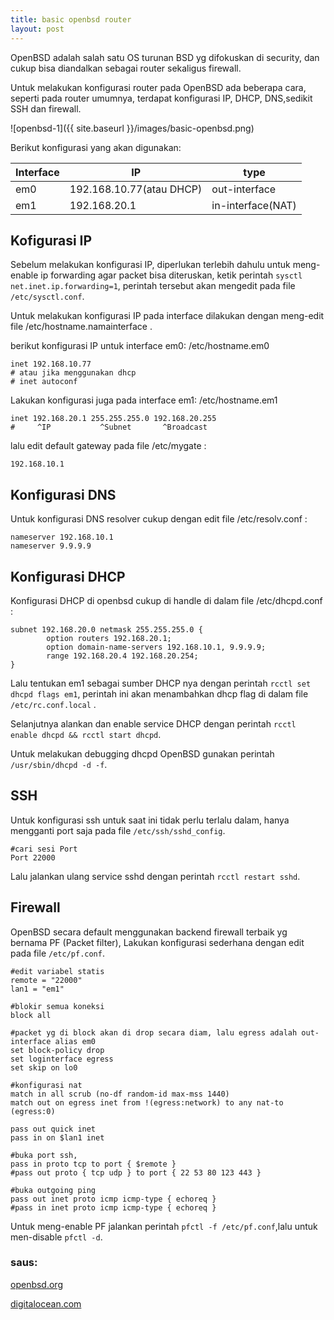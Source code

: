```yaml
---
title: basic openbsd router
layout: post
---
```


OpenBSD adalah salah satu OS turunan BSD yg difokuskan di security, dan cukup bisa diandalkan sebagai router sekaligus firewall.

Untuk melakukan konfigurasi router pada OpenBSD ada beberapa cara, seperti pada router umumnya, terdapat konfigurasi IP, DHCP, DNS,sedikit SSH dan firewall.


![openbsd-1]({{ site.baseurl }}/images/basic-openbsd.png)

Berikut konfigurasi yang akan digunakan: 

**Interface** | **IP** | **type**
--- | ---| ---
em0 | 192.168.10.77(atau DHCP) | out-interface 
em1 | 192.168.20.1 | in-interface(NAT)


## Kofigurasi IP
Sebelum melakukan konfigurasi IP, diperlukan terlebih dahulu untuk meng-enable ip forwarding agar packet bisa diteruskan, ketik perintah `sysctl net.inet.ip.forwarding=1`, perintah tersebut akan mengedit pada file `/etc/sysctl.conf`.


Untuk melakukan konfigurasi IP pada interface dilakukan dengan meng-edit file /etc/hostname.namainterface .

berikut konfigurasi IP untuk interface em0: /etc/hostname.em0 
```
inet 192.168.10.77
# atau jika menggunakan dhcp
# inet autoconf
```
Lakukan konfigurasi juga pada interface em1: /etc/hostname.em1 
```
inet 192.168.20.1 255.255.255.0 192.168.20.255
#     ^IP           ^Subnet       ^Broadcast
```

lalu edit default gateway pada file /etc/mygate :
```
192.168.10.1
```

## Konfigurasi DNS 
Untuk konfigurasi DNS resolver cukup dengan edit file /etc/resolv.conf :
```
nameserver 192.168.10.1 
nameserver 9.9.9.9
```
## Konfigurasi DHCP 
Konfigurasi DHCP di openbsd cukup di handle di dalam file /etc/dhcpd.conf :
```
subnet 192.168.20.0 netmask 255.255.255.0 {
        option routers 192.168.20.1;
        option domain-name-servers 192.168.10.1, 9.9.9.9;
        range 192.168.20.4 192.168.20.254;
}
```
Lalu tentukan em1 sebagai sumber DHCP nya dengan perintah `rcctl set dhcpd flags em1`, perintah ini akan menambahkan dhcp flag di dalam file `/etc/rc.conf.local` . 

Selanjutnya alankan dan enable service DHCP dengan perintah `rcctl enable dhcpd && rcctl start dhcpd`.

Untuk melakukan debugging dhcpd OpenBSD gunakan perintah `/usr/sbin/dhcpd -d -f`.

## SSH
Untuk konfigurasi ssh untuk saat ini tidak perlu terlalu dalam, hanya mengganti port saja pada file `/etc/ssh/sshd_config`.
```
#cari sesi Port
Port 22000
```
Lalu jalankan ulang service sshd dengan perintah `rcctl restart sshd`.

## Firewall 
OpenBSD secara default menggunakan backend firewall terbaik yg bernama PF (Packet filter), Lakukan konfigurasi sederhana dengan edit pada file `/etc/pf.conf`.

```
#edit variabel statis
remote = "22000"
lan1 = "em1"

#blokir semua koneksi
block all

#packet yg di block akan di drop secara diam, lalu egress adalah out-interface alias em0
set block-policy drop
set loginterface egress
set skip on lo0

#konfigurasi nat
match in all scrub (no-df random-id max-mss 1440)
match out on egress inet from !(egress:network) to any nat-to (egress:0)

pass out quick inet
pass in on $lan1 inet

#buka port ssh, 
pass in proto tcp to port { $remote }
#pass out proto { tcp udp } to port { 22 53 80 123 443 }

#buka outgoing ping 
pass out inet proto icmp icmp-type { echoreq }
#pass in inet proto icmp icmp-type { echoreq }
```
Untuk meng-enable PF jalankan perintah `pfctl -f /etc/pf.conf`,lalu untuk men-disable `pfctl -d`.

### saus:

[openbsd.org](https://www.openbsd.org/faq/pf/example1.html)

[digitalocean.com](https://www.digitalocean.com/community/tutorials/how-to-configure-packet-filter-pf-on-freebsd-12-1)


